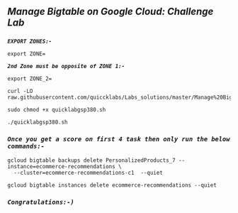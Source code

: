 ## ***Manage Bigtable on Google Cloud: Challenge Lab***

### 

***```EXPORT ZONES:-```*** 

```
export ZONE=
```

***```2nd Zone must be opposite of ZONE 1:-```*** 
```
export ZONE_2=
```

```
curl -LO raw.githubusercontent.com/quiccklabs/Labs_solutions/master/Manage%20Bigtable%20on%20Google%20Cloud%20Challenge%20Lab/quicklabgsp380.sh

sudo chmod +x quicklabgsp380.sh

./quicklabgsp380.sh
```

### ***```Once you get a score on first 4 task then only run the below commands:-```*** 


```
gcloud bigtable backups delete PersonalizedProducts_7 --instance=ecommerce-recommendations \
  --cluster=ecommerce-recommendations-c1  --quiet

gcloud bigtable instances delete ecommerce-recommendations --quiet
```

###
###
### ***```Congratulations:-)```***
